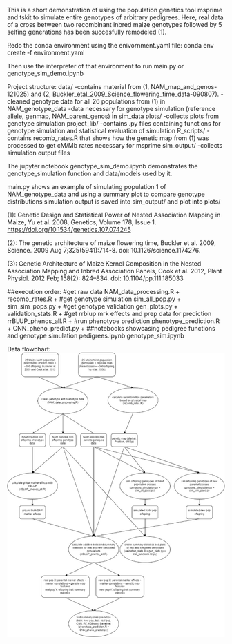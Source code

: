 This is a short demonstration of using the population genetics tool msprime and
tskit to simulate entire genotypes of arbitrary pedigrees. Here, real data of
a cross between two recombinant inbred maize genotypes followed by 5 selfing
generations has been succesfully remodeled (1).

Redo the conda environment using the enivornment.yaml file:
conda env create -f environment.yaml

Then use the interpreter of that environment to run main.py or genotype_sim_demo.ipynb

Project structure:
data/ 
-contains material from (1, NAM_map_and_genos-121025) and (2, Buckler_etal_2009_Science_flowering_time_data-090807).
-cleaned genotype data for all 26 populations from (1) in NAM_genotype_data
-data necessary for genotype simulation (reference allele, genmap, NAM_parent_genos) in sim_data
plots/
-collects plots from genotype simulation
project_lib/
-contains .py files containing functions for genotype simulation and statistical evaluation of simulation
R_scripts/
-contains recomb_rates.R that shows how the genetic map from (1) was processed to get cM/Mb rates necessary for msprime
sim_output/
-collects simulation output files

The jupyter notebook genotype_sim_demo.ipynb demonstrates the genotype_simulation
function and data/models used by it.

main.py shows an example of simulating population 1 of NAM_genotype_data and using a summary plot to compare genotype distributions
simulation output is saved into sim_output/ and plot into plots/

(1): Genetic Design and Statistical Power of Nested Association Mapping in Maize,
Yu et al. 2008, Genetics, Volume 178, Issue 1. https://doi.org/10.1534/genetics.107.074245

(2): The genetic architecture of maize flowering time, Buckler et al. 2009, 
Science. 2009 Aug 7;325(5941):714-8. doi: 10.1126/science.1174276.

(3): Genetic Architecture of Maize Kernel Composition in the Nested Association Mapping and Inbred Association Panels,
Cook et al. 2012, Plant Physiol. 2012 Feb; 158(2): 824–834. doi: 10.1104/pp.111.185033


##execution order:
#get raw data 
NAM_data_processing.R +
recomb_rates.R +
#get genotype simulation
sim_all_pop.py +
sim_sim_pops.py +
#get genotype validation
gen_plots.py +
validation_stats.R + 
#get rrblup mrk effects and prep data for prediction
rrBLUP_phenos_all.R +
#run phenotype prediction
phenotype_prediction.R +
CNN_pheno_predict.py +
##notebooks showcasing pedigree functions and genotype simulation
pedigrees.ipynb
genotype_sim.ipynb

Data flowchart:
![alt text](https://github.com/Phlup/Masterarbeit/blob/main/sim_predict_pipeline.jpg?raw=true)
